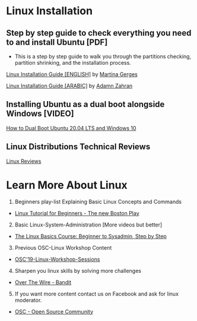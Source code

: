 # Linux Installation

## Step by step guide to check everything you need to and install Ubuntu [PDF]

- This is a step by step guide to walk you through the partitions checking, 
partition shrinking, and the installation process.

[Linux Installation Guide [ENGLISH]](Linux-Installation-Guide-[English].pdf) by [Martina Gerges](https://github.com/martinagerges)

[Linux Installation Guide [ARABIC]](Linux-Installation-Guide-[Arabic].pdf) by [Adamn Zahran](https://gitlab.com/lordadamson)

## Installing Ubuntu as a dual boot alongside Windows [VIDEO]

[How to Dual Boot Ubuntu 20.04 LTS and Windows 10](https://www.youtube.com/watch?v=-iSAyiicyQY&t=324s)

## Linux Distributions Technical Reviews

[Linux Reviews](https://github.com/Open-Source-Community/Linux-Reviews)

# Learn More About Linux 

1. Beginners play-list Explaining Basic Linux Concepts and Commands 
- [Linux Tutorial for Beginners - The new Boston Play](https://www.youtube.com/playlist?list=PL6gx4Cwl9DGCkg2uj3PxUWhMDuTw3VKjM)

2. Basic Linux-System-Administration [More videos but better]
- [The Linux Basics Course: Beginner to Sysadmin, Step by Step](https://www.youtube.com/playlist?list=PLtK75qxsQaMLZSo7KL-PmiRarU7hrpnwK)

3. Previous OSC-Linux Workshop Content  
- [OSC'19-Linux-Workshop-Sessions](https://github.com/Open-Source-Community/OSC19-Linux-Workshop-Sessions)

4. Sharpen you linux skills by solving more challenges
- [Over The Wire - Bandit](https://overthewire.org/wargames/bandit/)

5. If you want more content contact us on Facebook and ask for linux moderator.

- [OSC - Open Source Community](https://www.facebook.com/oscgeeks/)
